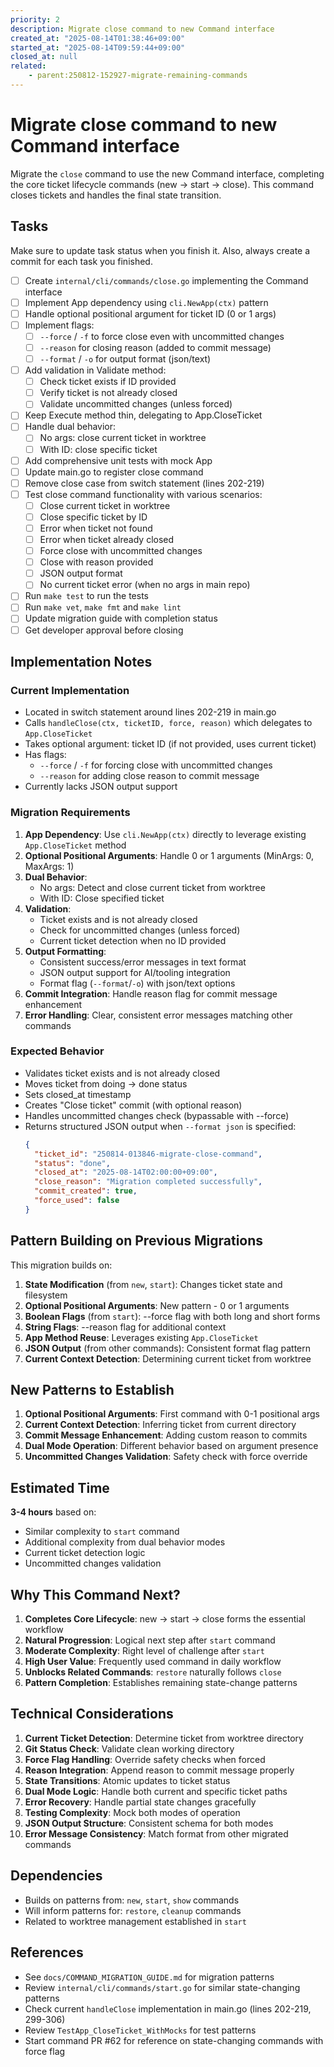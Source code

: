 ```yaml
---
priority: 2
description: Migrate close command to new Command interface
created_at: "2025-08-14T01:38:46+09:00"
started_at: "2025-08-14T09:59:44+09:00"
closed_at: null
related:
    - parent:250812-152927-migrate-remaining-commands
---
```


# Migrate close command to new Command interface

Migrate the `close` command to use the new Command interface, completing the core ticket lifecycle commands (new → start → close). This command closes tickets and handles the final state transition.

## Tasks
Make sure to update task status when you finish it. Also, always create a commit for each task you finished.

- [ ] Create `internal/cli/commands/close.go` implementing the Command interface
- [ ] Implement App dependency using `cli.NewApp(ctx)` pattern
- [ ] Handle optional positional argument for ticket ID (0 or 1 args)
- [ ] Implement flags:
  - [ ] `--force` / `-f` to force close even with uncommitted changes
  - [ ] `--reason` for closing reason (added to commit message)
  - [ ] `--format` / `-o` for output format (json/text)
- [ ] Add validation in Validate method:
  - [ ] Check ticket exists if ID provided
  - [ ] Verify ticket is not already closed
  - [ ] Validate uncommitted changes (unless forced)
- [ ] Keep Execute method thin, delegating to App.CloseTicket
- [ ] Handle dual behavior:
  - [ ] No args: close current ticket in worktree
  - [ ] With ID: close specific ticket
- [ ] Add comprehensive unit tests with mock App
- [ ] Update main.go to register close command
- [ ] Remove close case from switch statement (lines 202-219)
- [ ] Test close command functionality with various scenarios:
  - [ ] Close current ticket in worktree
  - [ ] Close specific ticket by ID
  - [ ] Error when ticket not found
  - [ ] Error when ticket already closed
  - [ ] Force close with uncommitted changes
  - [ ] Close with reason provided
  - [ ] JSON output format
  - [ ] No current ticket error (when no args in main repo)
- [ ] Run `make test` to run the tests
- [ ] Run `make vet`, `make fmt` and `make lint`
- [ ] Update migration guide with completion status
- [ ] Get developer approval before closing

## Implementation Notes

### Current Implementation
- Located in switch statement around lines 202-219 in main.go
- Calls `handleClose(ctx, ticketID, force, reason)` which delegates to `App.CloseTicket`
- Takes optional argument: ticket ID (if not provided, uses current ticket)
- Has flags:
  - `--force` / `-f` for forcing close with uncommitted changes
  - `--reason` for adding close reason to commit message
- Currently lacks JSON output support

### Migration Requirements
1. **App Dependency**: Use `cli.NewApp(ctx)` directly to leverage existing `App.CloseTicket` method
2. **Optional Positional Arguments**: Handle 0 or 1 arguments (MinArgs: 0, MaxArgs: 1)
3. **Dual Behavior**:
   - No args: Detect and close current ticket from worktree
   - With ID: Close specified ticket
4. **Validation**:
   - Ticket exists and is not already closed
   - Check for uncommitted changes (unless forced)
   - Current ticket detection when no ID provided
5. **Output Formatting**:
   - Consistent success/error messages in text format
   - JSON output support for AI/tooling integration
   - Format flag (`--format`/`-o`) with json/text options
6. **Commit Integration**: Handle reason flag for commit message enhancement
7. **Error Handling**: Clear, consistent error messages matching other commands

### Expected Behavior
- Validates ticket exists and is not already closed
- Moves ticket from doing → done status
- Sets closed_at timestamp
- Creates "Close ticket" commit (with optional reason)
- Handles uncommitted changes check (bypassable with --force)
- Returns structured JSON output when `--format json` is specified:
  ```json
  {
    "ticket_id": "250814-013846-migrate-close-command",
    "status": "done",
    "closed_at": "2025-08-14T02:00:00+09:00",
    "close_reason": "Migration completed successfully",
    "commit_created": true,
    "force_used": false
  }
  ```

## Pattern Building on Previous Migrations

This migration builds on:
1. **State Modification** (from `new`, `start`): Changes ticket state and filesystem
2. **Optional Positional Arguments**: New pattern - 0 or 1 arguments
3. **Boolean Flags** (from `start`): --force flag with both long and short forms
4. **String Flags**: --reason flag for additional context
5. **App Method Reuse**: Leverages existing `App.CloseTicket`
6. **JSON Output** (from other commands): Consistent format flag pattern
7. **Current Context Detection**: Determining current ticket from worktree

## New Patterns to Establish

1. **Optional Positional Arguments**: First command with 0-1 positional args
2. **Current Context Detection**: Inferring ticket from current directory
3. **Commit Message Enhancement**: Adding custom reason to commits
4. **Dual Mode Operation**: Different behavior based on argument presence
5. **Uncommitted Changes Validation**: Safety check with force override

## Estimated Time
**3-4 hours** based on:
- Similar complexity to `start` command
- Additional complexity from dual behavior modes
- Current ticket detection logic
- Uncommitted changes validation

## Why This Command Next?

1. **Completes Core Lifecycle**: new → start → close forms the essential workflow
2. **Natural Progression**: Logical next step after `start` command
3. **Moderate Complexity**: Right level of challenge after `start`
4. **High User Value**: Frequently used command in daily workflow
5. **Unblocks Related Commands**: `restore` naturally follows `close`
6. **Pattern Completion**: Establishes remaining state-change patterns

## Technical Considerations

1. **Current Ticket Detection**: Determine ticket from worktree directory
2. **Git Status Check**: Validate clean working directory
3. **Force Flag Handling**: Override safety checks when forced
4. **Reason Integration**: Append reason to commit message properly
5. **State Transitions**: Atomic updates to ticket status
6. **Dual Mode Logic**: Handle both current and specific ticket paths
7. **Error Recovery**: Handle partial state changes gracefully
8. **Testing Complexity**: Mock both modes of operation
9. **JSON Output Structure**: Consistent schema for both modes
10. **Error Message Consistency**: Match format from other migrated commands

## Dependencies
- Builds on patterns from: `new`, `start`, `show` commands
- Will inform patterns for: `restore`, `cleanup` commands
- Related to worktree management established in `start`

## References

- See `docs/COMMAND_MIGRATION_GUIDE.md` for migration patterns
- Review `internal/cli/commands/start.go` for similar state-changing patterns
- Check current `handleClose` implementation in main.go (lines 202-219, 299-306)
- Review `TestApp_CloseTicket_WithMocks` for test patterns
- Start command PR #62 for reference on state-changing commands with force flag